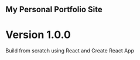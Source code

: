 ## My Personal Portfolio Site

# Version 1.0.0

Build from scratch using React and Create React App


